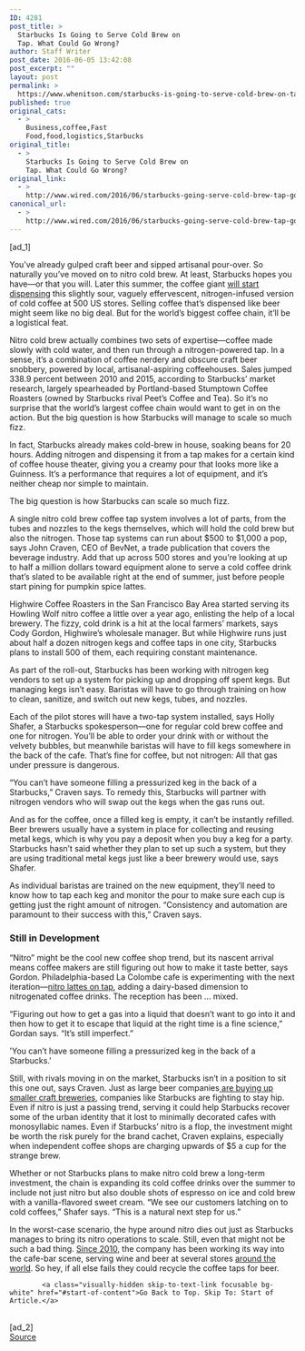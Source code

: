 ```yaml
---
ID: 4281
post_title: >
  Starbucks Is Going to Serve Cold Brew on
  Tap. What Could Go Wrong?
author: Staff Writer
post_date: 2016-06-05 13:42:08
post_excerpt: ""
layout: post
permalink: >
  https://www.whenitson.com/starbucks-is-going-to-serve-cold-brew-on-tap-what-could-go-wrong/
published: true
original_cats:
  - >
    Business,coffee,Fast
    Food,food,logistics,Starbucks
original_title:
  - >
    Starbucks Is Going to Serve Cold Brew on
    Tap. What Could Go Wrong?
original_link:
  - >
    http://www.wired.com/2016/06/starbucks-going-serve-cold-brew-tap-go-wrong/
canonical_url:
  - >
    http://www.wired.com/2016/06/starbucks-going-serve-cold-brew-tap-go-wrong/
---
```

 [ad_1]
<br><div id=""><p>You’ve already gulped craft beer and sipped artisanal pour-over. So naturally you’ve moved on to nitro cold brew. At least, Starbucks hopes you have—or that you will. Later this summer, the coffee giant <a href="https://news.starbucks.com/news/starbucks-taps-in-on-cold-brew" target="_blank">will start dispensing</a> this slightly sour, vaguely effervescent, nitrogen-infused version of cold coffee at 500 US stores. Selling coffee that’s dispensed like beer might seem like no big deal. But for the world’s biggest coffee chain, it’ll be a logistical feat.</p>



<p>Nitro cold brew actually combines two sets of expertise—coffee made slowly with cold water, and then run through a nitrogen-powered tap. In a sense, it’s a combination of coffee nerdery and obscure craft beer snobbery, powered by local, artisanal-aspiring coffeehouses. Sales jumped 338.9 percent between 2010 and 2015, according to Starbucks’ market research, largely spearheaded by Portland-based Stumptown Coffee Roasters (owned by Starbucks rival Peet’s Coffee and Tea). So it’s no surprise that the world’s largest coffee chain would want to get in on the action. But the big question is how Starbucks will manage to scale so much fizz.</p>
<p>In fact, Starbucks already makes cold-brew in house, soaking beans for 20 hours. Adding nitrogen and dispensing it from a tap makes for a certain kind of coffee house theater, giving you a creamy pour that looks more like a Guinness. It’s a performance that requires a lot of equipment, and it’s neither cheap nor simple to maintain.</p>
<p data-js="fader" class="pullquote carve fader">
	The big question is how Starbucks can scale so much fizz.	<span class="attribution"/>
</p>

<p>A single nitro cold brew coffee tap system involves a lot of parts, from the tubes and nozzles to the kegs themselves, which will hold the cold brew but also the nitrogen. Those tap systems can run about $500 to $1,000 a pop, says John Craven, CEO of BevNet, a trade publication that covers the beverage industry. Add that up across 500 stores and you’re looking at up to half a million dollars toward equipment alone to serve a cold coffee drink that’s slated to be available right at the end of summer, just before people start pining for pumpkin spice lattes.</p>
<p>Highwire Coffee Roasters in the San Francisco Bay Area started serving its Howling Wolf nitro coffee a little over a year ago, enlisting the help of a local brewery. The fizzy, cold drink is a hit at the local farmers’ markets, says Cody Gordon, Highwire’s wholesale manager. But while Highwire runs just about half a dozen nitrogen kegs and coffee taps in one city, Starbucks plans to install 500 of them, each requiring constant maintenance.</p>
<p>As part of the roll-out, Starbucks has been working with nitrogen keg vendors to set up a system for picking up and dropping off spent kegs. But managing kegs isn’t easy. Baristas will have to go through training on how to clean, sanitize, and switch out new kegs, tubes, and nozzles.</p>
<p>Each of the pilot stores will have a two-tap system installed, says Holly Shafer, a Starbucks spokesperson—one for regular cold brew coffee and one for nitrogen. You’ll be able to order your drink with or without the velvety bubbles, but meanwhile baristas will have to fill kegs somewhere in the back of the cafe. That’s fine for coffee, but not nitrogen: All that gas under pressure is dangerous.</p>
<p>“You can’t have someone filling a pressurized keg in the back of a Starbucks,” Craven says. To remedy this, Starbucks will partner with nitrogen vendors who will swap out the kegs when the gas runs out.</p>
<p>And as for the coffee, once a filled keg is empty, it can’t be instantly refilled. Beer brewers usually have a system in place for collecting and reusing metal kegs, which is why you pay a deposit when you buy a keg for a party. Starbucks hasn’t said whether they plan to set up such a system, but they are using traditional metal kegs just like a beer brewery would use, says Shafer.</p>
<p>As individual baristas are trained on the new equipment, they’ll need to know how to tap each keg and monitor the pour to make sure each cup is getting just the right amount of nitrogen. “Consistency and automation are paramount to their success with this,” Craven says.</p>
<h3>Still in Development</h3>
<p>“Nitro” might be the cool new coffee shop trend, but its nascent arrival means coffee makers are still figuring out how to make it taste better, says Gordon. Philadelphia-based La Colombe cafe is experimenting with the next iteration—<a href="http://philly.eater.com/2015/6/19/8815043/la-colombe-draft-lattes-nitro-coldbrew-coffee" target="_blank">nitro lattes on tap</a>, adding a dairy-based dimension to nitrogenated coffee drinks. The reception has been … mixed.</p>
<p>“Figuring out how to get a gas into a liquid that doesn’t want to go into it and then how to get it to escape that liquid at the right time is a fine science,” Gordan says. “It’s still imperfect.”</p>
<p data-js="fader" class="pullquote carve fader">
	'You can’t have someone filling a pressurized keg in the back of a Starbucks.'	<span class="attribution"/>
</p>

<p>Still, with rivals moving in on the market, Starbucks isn’t in a position to sit this one out, says Craven. Just as large beer companies<a href="http://www.wired.com/2015/10/the-biggest-beer-deal-ever-could-threaten-real-craft-brews/" target="_blank"> are buying up smaller craft breweries</a>, companies like Starbucks are fighting to stay hip. Even if nitro is just a passing trend, serving it could help Starbucks recover some of the urban identity that it lost to minimally decorated cafes with monosyllabic names. Even if Starbucks’ nitro is a flop, the investment might be worth the risk purely for the brand cachet, Craven explains, especially when independent coffee shops are charging upwards of $5 a cup for the strange brew.</p>
<p>Whether or not Starbucks plans to make nitro cold brew a long-term investment, the chain is expanding its cold coffee drinks over the summer to include not just nitro but also double shots of espresso on ice and cold brew with a vanilla-flavored sweet cream. “We see our customers latching on to cold coffees,” Shafer says. “This is a natural next step for us.”</p>
<p>In the worst-case scenario, the hype around nitro dies out just as Starbucks manages to bring its nitro operations to scale. Still, even that might not be such a bad thing. <a href="https://www.qsrmagazine.com/exclusives/will-beer-wine-work-sbux" target="_blank">Since 2010</a>, the company has been working its way into the cafe-bar scene, serving wine and beer at several stores <a href="http://fortune.com/2016/03/29/starbucks-evenings/" target="_blank">around the world</a>. So hey, if all else fails they could recycle the coffee taps for beer.</p>

			<a class="visually-hidden skip-to-text-link focusable bg-white" href="#start-of-content">Go Back to Top. Skip To: Start of Article.</a>

			
</div>
<br>[ad_2]
<br><a href="http://www.wired.com/2016/06/starbucks-going-serve-cold-brew-tap-go-wrong/">Source </a>